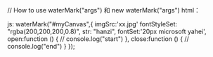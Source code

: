    // How to use waterMark("args") 和 new waterMark("args")
  html：
  <canvas id="myCanvas" style="z-index: -2;position: absolute;">
    </canvas>
    
    
   js:
  waterMark("#myCanvas",{
         imgSrc:'xx.jpg' 
        fontStyleSet: "rgba(200,200,200,0.8)",
        str: "hanzi",
        fontSet:'20px microsoft yahei',  
        open:function () {
            // console.log("start")
        },
        close:function () {
            // console.log("end")
        }
    });
